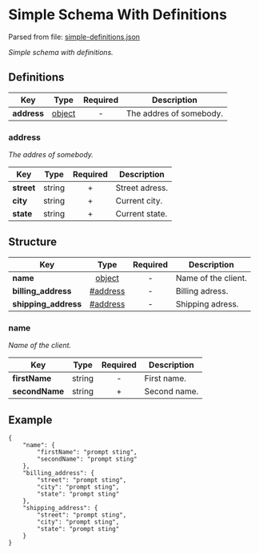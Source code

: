 # __Simple Schema With Definitions__
Parsed from file: [simple-definitions.json](https://github.com/McCastles/JMC/blob/master/examples/simple/simple-definitions.json)

_Simple schema with definitions._
## __Definitions__

|Key|Type|Required|Description|
|-|:-:|:-:|-|
|__address__|[object](#address)|-|The addres of somebody.|
### __address__
_The addres of somebody._

|Key|Type|Required|Description|
|-|:-:|:-:|-|
|__street__|string|+|Street adress.|
|__city__|string|+|Current city.|
|__state__|string|+|Current state.|
## __Structure__

|Key|Type|Required|Description|
|-|:-:|:-:|-|
|__name__|[object](#name)|-|Name of the client.|
|__billing_address__|[#address](#address)|-|Billing adress.|
|__shipping_address__|[#address](#address)|-|Shipping adress.|
### __name__
_Name of the client._

|Key|Type|Required|Description|
|-|:-:|:-:|-|
|__firstName__|string|-|First name.|
|__secondName__|string|+|Second name.|
## __Example__
```
{
	"name": {
		"firstName": "prompt sting",
		"secondName": "prompt sting"
	},
	"billing_address": {
		"street": "prompt sting",
		"city": "prompt sting",
		"state": "prompt sting"
	},
	"shipping_address": {
		"street": "prompt sting",
		"city": "prompt sting",
		"state": "prompt sting"
	}
}
```